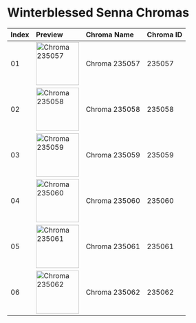 # Winterblessed Senna Chromas

| Index | Preview | Chroma Name | Chroma ID |
|:---|:---|:---|:---|
| 01 | <img src='https://raw.communitydragon.org/latest/plugins/rcp-be-lol-game-data/global/default/v1/champion-chroma-images/235/235057.png' alt='Chroma 235057' width='100'> | Chroma 235057 | 235057 |
| 02 | <img src='https://raw.communitydragon.org/latest/plugins/rcp-be-lol-game-data/global/default/v1/champion-chroma-images/235/235058.png' alt='Chroma 235058' width='100'> | Chroma 235058 | 235058 |
| 03 | <img src='https://raw.communitydragon.org/latest/plugins/rcp-be-lol-game-data/global/default/v1/champion-chroma-images/235/235059.png' alt='Chroma 235059' width='100'> | Chroma 235059 | 235059 |
| 04 | <img src='https://raw.communitydragon.org/latest/plugins/rcp-be-lol-game-data/global/default/v1/champion-chroma-images/235/235060.png' alt='Chroma 235060' width='100'> | Chroma 235060 | 235060 |
| 05 | <img src='https://raw.communitydragon.org/latest/plugins/rcp-be-lol-game-data/global/default/v1/champion-chroma-images/235/235061.png' alt='Chroma 235061' width='100'> | Chroma 235061 | 235061 |
| 06 | <img src='https://raw.communitydragon.org/latest/plugins/rcp-be-lol-game-data/global/default/v1/champion-chroma-images/235/235062.png' alt='Chroma 235062' width='100'> | Chroma 235062 | 235062 |
